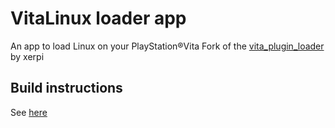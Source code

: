 # VitaLinux loader app
 An app to load Linux on your PlayStation®Vita
 Fork of the [vita_plugin_loader](https://bitbucket.org/xerpi/vita_plugin_loader/) by xerpi
 
## Build instructions
 See [here](https://gist.github.com/CreepNT/0f5355bb0b201377938c651c5b389f6d)